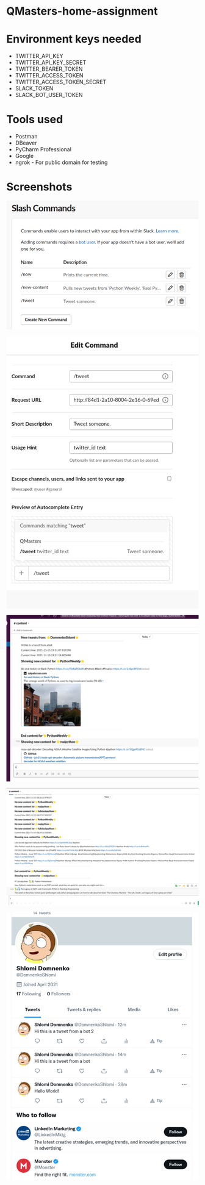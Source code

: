 # QMasters-home-assignment

# Environment keys needed

* TWITTER_API_KEY
* TWITTER_API_KEY_SECRET
* TWITTER_BEARER_TOKEN
* TWITTER_ACCESS_TOKEN
* TWITTER_ACCESS_TOKEN_SECRET
* SLACK_TOKEN
* SLACK_BOT_USER_TOKEN


# Tools used

* Postman
* DBeaver
* PyCharm Professional
* Google
* ngrok - For public domain for testing


# Screenshots

!["Slack commands"](README-resources/slack_slash_commands.png)

!["Slack tweet command configuration"](README-resources/slack_tweet_command.png)

!["New slack content"](README-resources/slack_new_content.png)

!["No new content for twitter pages"](README-resources/slack_no_new_content.png)

!["Bot tweets result"](README-resources/twitter_bot_tweets.png)
